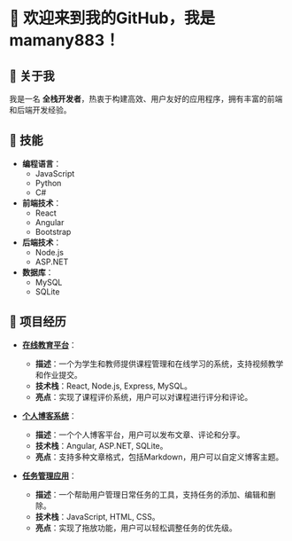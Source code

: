 # 👋 欢迎来到我的GitHub，我是 **mamany883**！

## 👤 关于我
我是一名 **全栈开发者**，热衷于构建高效、用户友好的应用程序，拥有丰富的前端和后端开发经验。

## 🔧 技能
- **编程语言**：
  - JavaScript
  - Python
  - C#
- **前端技术**：
  - React
  - Angular
  - Bootstrap
- **后端技术**：
  - Node.js
  - ASP.NET
- **数据库**：
  - MySQL
  - SQLite

## 🌟 项目经历
- **[在线教育平台](https://github.com/mamany883/online-education-platform)**：
  - **描述**：一个为学生和教师提供课程管理和在线学习的系统，支持视频教学和作业提交。
  - **技术栈**：React, Node.js, Express, MySQL。
  - **亮点**：实现了课程评价系统，用户可以对课程进行评分和评论。

- **[个人博客系统](https://github.com/mamany883/personal-blog)**：
  - **描述**：一个个人博客平台，用户可以发布文章、评论和分享。
  - **技术栈**：Angular, ASP.NET, SQLite。
  - **亮点**：支持多种文章格式，包括Markdown，用户可以自定义博客主题。

- **[任务管理应用](https://github.com/mamany883/task-manager)**：
  - **描述**：一个帮助用户管理日常任务的工具，支持任务的添加、编辑和删除。
  - **技术栈**：JavaScript, HTML, CSS。
  - **亮点**：实现了拖放功能，用户可以轻松调整任务的优先级。

